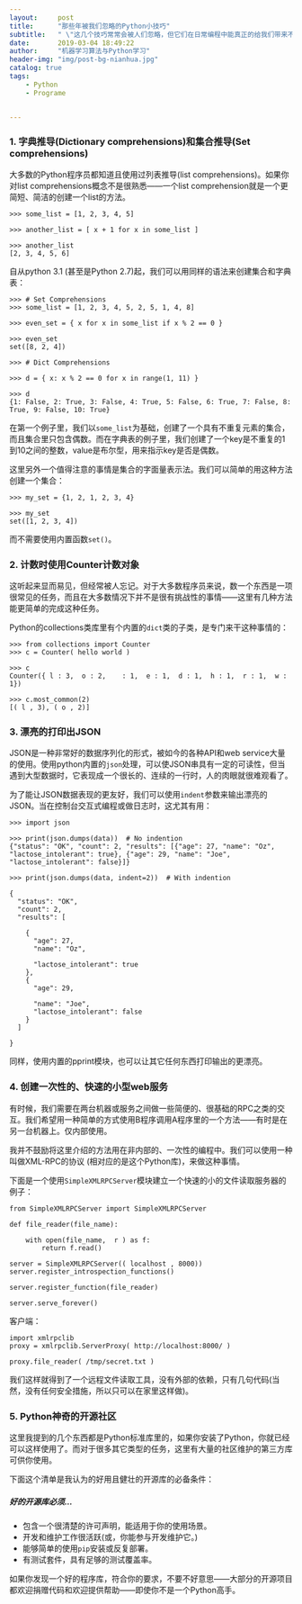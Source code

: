 ```yaml
---
layout:     post
title:      "那些年被我们忽略的Python小技巧"
subtitle:   " \"这几个技巧常常会被人们忽略，但它们在日常编程中能真正的给我们带来不少帮助。\" "
date:       2019-03-04 18:49:22
author:     "机器学习算法与Python学习"
header-img: "img/post-bg-nianhua.jpg"
catalog: true
tags:
    - Python
    - Programe


---
```




### **1. 字典推导(Dictionary comprehensions)和集合推导(Set comprehensions)**

大多数的Python程序员都知道且使用过列表推导(list comprehensions)。如果你对list comprehensions概念不是很熟悉——一个list comprehension就是一个更简短、简洁的创建一个list的方法。

```
>>> some_list = [1, 2, 3, 4, 5]

>>> another_list = [ x + 1 for x in some_list ]

>>> another_list
[2, 3, 4, 5, 6]
```

自从python 3.1 (甚至是Python 2.7)起，我们可以用同样的语法来创建集合和字典表：

```
>>> # Set Comprehensions
>>> some_list = [1, 2, 3, 4, 5, 2, 5, 1, 4, 8]

>>> even_set = { x for x in some_list if x % 2 == 0 }

>>> even_set
set([8, 2, 4])

>>> # Dict Comprehensions

>>> d = { x: x % 2 == 0 for x in range(1, 11) }

>>> d
{1: False, 2: True, 3: False, 4: True, 5: False, 6: True, 7: False, 8: True, 9: False, 10: True}
```

在第一个例子里，我们以`some_list`为基础，创建了一个具有不重复元素的集合，而且集合里只包含偶数。而在字典表的例子里，我们创建了一个key是不重复的1到10之间的整数，value是布尔型，用来指示key是否是偶数。

这里另外一个值得注意的事情是集合的字面量表示法。我们可以简单的用这种方法创建一个集合：

```
>>> my_set = {1, 2, 1, 2, 3, 4}

>>> my_set
set([1, 2, 3, 4])
```

而不需要使用内置函数`set()`。

### **2. 计数时使用Counter计数对象**

这听起来显而易见，但经常被人忘记。对于大多数程序员来说，数一个东西是一项很常见的任务，而且在大多数情况下并不是很有挑战性的事情——这里有几种方法能更简单的完成这种任务。

Python的collections类库里有个内置的`dict`类的子类，是专门来干这种事情的：

```
>>> from collections import Counter
>>> c = Counter( hello world )

>>> c
Counter({ l : 3,  o : 2,    : 1,  e : 1,  d : 1,  h : 1,  r : 1,  w : 1})

>>> c.most_common(2)
[( l , 3), ( o , 2)]
```

### **3. 漂亮的打印出JSON**



JSON是一种非常好的数据序列化的形式，被如今的各种API和web service大量的使用。使用python内置的`json`处理，可以使JSON串具有一定的可读性，但当遇到大型数据时，它表现成一个很长的、连续的一行时，人的肉眼就很难观看了。

为了能让JSON数据表现的更友好，我们可以使用`indent`参数来输出漂亮的JSON。当在控制台交互式编程或做日志时，这尤其有用：

```
>>> import json

>>> print(json.dumps(data))  # No indention
{"status": "OK", "count": 2, "results": [{"age": 27, "name": "Oz", "lactose_intolerant": true}, {"age": 29, "name": "Joe", "lactose_intolerant": false}]}

>>> print(json.dumps(data, indent=2))  # With indention

{
  "status": "OK",
  "count": 2,
  "results": [

    {
      "age": 27,
      "name": "Oz",

      "lactose_intolerant": true
    },
    {
      "age": 29,

      "name": "Joe",
      "lactose_intolerant": false
    }
  ]

}
```

同样，使用内置的pprint模块，也可以让其它任何东西打印输出的更漂亮。

### **4. 创建一次性的、快速的小型web服务**



有时候，我们需要在两台机器或服务之间做一些简便的、很基础的RPC之类的交互。我们希望用一种简单的方式使用B程序调用A程序里的一个方法——有时是在另一台机器上。仅内部使用。

我并不鼓励将这里介绍的方法用在非内部的、一次性的编程中。我们可以使用一种叫做XML-RPC的协议 (相对应的是这个Python库)，来做这种事情。

下面是一个使用`SimpleXMLRPCServer`模块建立一个快速的小的文件读取服务器的例子：

```
from SimpleXMLRPCServer import SimpleXMLRPCServer

def file_reader(file_name):

    with open(file_name,  r ) as f:
        return f.read()

server = SimpleXMLRPCServer(( localhost , 8000))
server.register_introspection_functions()

server.register_function(file_reader)

server.serve_forever()
```

客户端：

```
import xmlrpclib
proxy = xmlrpclib.ServerProxy( http://localhost:8000/ )

proxy.file_reader( /tmp/secret.txt )
```

我们这样就得到了一个远程文件读取工具，没有外部的依赖，只有几句代码(当然，没有任何安全措施，所以只可以在家里这样做)。

### **5. Python神奇的开源社区**



这里我提到的几个东西都是Python标准库里的，如果你安装了Python，你就已经可以这样使用了。而对于很多其它类型的任务，这里有大量的社区维护的第三方库可供你使用。

下面这个清单是我认为的好用且健壮的开源库的必备条件：

##### 好的开源库必须…

- 包含一个很清楚的许可声明，能适用于你的使用场景。
- 开发和维护工作很活跃(或，你能参与开发维护它。)
- 能够简单的使用`pip`安装或反复部署。
- 有测试套件，具有足够的测试覆盖率。

如果你发现一个好的程序库，符合你的要求，不要不好意思——大部分的开源项目都欢迎捐赠代码和欢迎提供帮助——即使你不是一个Python高手。